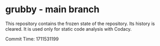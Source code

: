 # grubby - main branch

This repository contains the frozen state of the repository.
Its history is cleared. It is used only for static code
analysis with Codacy.

Commit Time: 1711531199